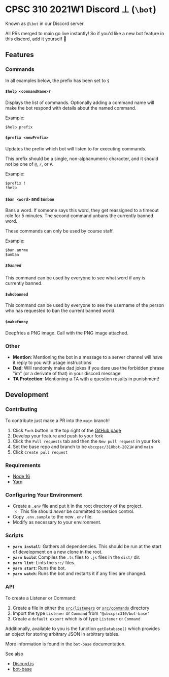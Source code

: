 # CPSC 310 2021W1 Discord ⊥ (`\bot`)

Known as `@\bot` in our Discord server.

All PRs merged to main go live instantly!
So if you'd like a new bot feature in this discord, add it yourself :eyes:

## Features

### Commands
In all examples below, the prefix has been set to `$`

#### `$help <commandName>?`
Displays the list of commands.
Optionally adding a command name
will make the bot respond with details about the named command.

Example:
```
$help prefix
```

#### `$prefix <newPrefix>`
Updates the prefix which bot will listen to for executing commands.

This prefix should be a single, non-alphanumeric character,
and it should not be one of `@`, `/`, or `#`.

Example:
```
$prefix !
!help
```

#### `$ban <word>` and `$unban`
Bans a word. If someone says this word, they get reassigned to a timeout role for 5 minutes.
The second command unbans the currently banned word.

These commands can only be used by course staff.

Example:
```
$ban an*me
$unban
```

##### `$banned`
This command can be used by everyone to see what word if any is currently banned.

#### `$whobanned`
This command can be used by everyone to see the username of the person who has
requested to ban the current banned world.

#### `$makefunny`
Deepfries a PNG image. Call with the PNG image attached.  

### Other
- **Mention**: Mentioning the bot in a message to a server channel will have it reply to you with usage instructions
- **Dad**: Will randomly make dad jokes if you dare use the forbidden phrase "im" (or a derivate of that) in your discord message.
- **TA Protection**: Mentioning a TA with a question results in punishment!

## Development

### Contributing
To contribute just make a PR into the `main` branch!

1. Click `Fork` button in the top right of the [GitHub page](https://github.com/ubccpsc/310bot-2021W)
2. Develop your feature and push to your fork
3. Click the `Pull requests` tab and then the `New pull request` in your fork
4. Set the base repo and branch to be `ubccpsc/310bot-2021W` and `main`
5. Click `Create pull request`

### Requirements
- [Node 16](https://nodejs.org/en/)
- [Yarn](https://classic.yarnpkg.com/en/docs/install)

### Configuring Your Environment
- Create a `.env` file and put it in the root directory of the project.
  - This file should _never_ be committed to version control.
- Copy `.env.sample` to the new `.env` file.
- Modify as necessary to your environment.

### Scripts
- **`yarn install`**: Gathers all dependencies. This should be run at the start of development on a new clone in the root.
- **`yarn build`**: Compiles the `.ts` files to `.js` files in the `dist/` dir.
- **`yarn lint`**: Lints the `src/` files.
- **`yarn start`**: Runs the bot.
- **`yarn watch`**: Runs the bot and restarts it if any files are changed.

### API
To create a Listener or Command:
1. Create a file in either the [`src/listeners`](./src/listeners) or [`src/commands`](./src/commands) directory
2. Import the type `Listener` or `Command` from `"@ubccpsc310/bot-base"`
3. Create a `default export` which is of type `Listener` or `Command`

Additionally, available to you is the function `getDatabase()` which provides an object for storing arbitrary JSON in arbitrary tables.

More information is found in the `bot-base` documentation.

See also
- [Discord.js](https://discord.js.org/)
- [bot-base](https://www.npmjs.com/package/@ubccpsc310/bot-base)
